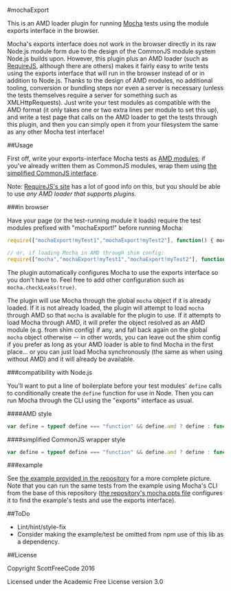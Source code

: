 #mochaExport

This is an AMD loader plugin for running [Mocha](https://github.com/mochajs/mocha) tests using the module exports interface in the browser.

Mocha's exports interface does not work in the browser directly in its raw Node.js module form due to the design of the CommonJS module system Node.js builds upon. However, this plugin plus an AMD loader (such as [RequireJS](http://requirejs.org/), although there are others) makes it fairly easy to write tests using the exports interface that will run in the browser instead of or in addition to Node.js. Thanks to the design of AMD modules, no additional tooling, conversion or bundling steps nor even a server is necessary (unless the tests themselves require a server for something such as XMLHttpRequests). Just write your test modules as compatible with the AMD format (it only takes one or two extra lines per module to set this up), and write a test page that calls on the AMD loader to get the tests through this plugin, and then you can simply open it from your filesystem the same as any other Mocha test interface!

##Usage

First off, write your exports-interface Mocha tests as [AMD modules](https://github.com/amdjs/amdjs-api); if you've already written them as CommonJS modules, wrap them using [the simplified CommonJS interface](http://requirejs.org/docs/commonjs.html#manualconversion).

Note: [RequireJS's site](http://requirejs.org/) has a lot of good info on this, but you should be able to use *any AMD loader that supports plugins.*

###in browser

Have your page (or the test-running module it loads) require the test modules prefixed with "mochaExport!" before running Mocha:
```js
require(["mochaExport!myTest1","mochaExport!myTest2"], function() { mocha.run() })

// or, if loading Mocha in AMD through shim config:
require(["mocha","mochaExport!myTest1","mochaExport!myTest2"], function(mocha) { mocha.run() })
```

The plugin automatically configures Mocha to use the exports interface so you don't have to. Feel free to add other configuration such as `mocha.checkLeaks(true)`.

The plugin will use Mocha through the global `mocha` object if it is already loaded. If it is not already loaded, the plugin will attempt to load `mocha` through AMD so that `mocha` is available for the plugin to use. If it attempts to load Mocha through AMD, it will prefer the object resolved as an AMD module (e.g. from shim config) if any, and fall back again on the global `mocha` object otherwise -- in other words, you can leave out the shim config if you prefer as long as your AMD loader is able to find Mocha in the first place... or you can just load Mocha synchronously (the same as when using without AMD) and it will already be available.

###compatibility with Node.js

You'll want to put a line of boilerplate before your test modules' `define` calls to conditionally create the `define` function for use in Node. Then you can run Mocha through the CLI using the "exports" interface as usual.

####AMD style

```js
var define = typeof define === "function" && define.amd ? define : function define(deps, factory) { module.exports = factory.apply(undefined, deps.map(require)) }
```

####simplified CommonJS wrapper style

```js
var define = typeof define === "function" && define.amd ? define : function define(factory) { factory(require, exports, module) }
```

###example

See [the example provided in the repository](example) for a more complete picture. Note that you can run the same tests from the example using Mocha's CLI from the base of this repository ([the repository's mocha.opts file](test/mocha.opts) configures it to find the example's tests and use the exports interface).

##ToDo
- Lint/hint/style-fix
- Consider making the example/test be omitted from npm use of this lib as a dependency.

##License

Copyright ScottFreeCode 2016

Licensed under the Academic Free License version 3.0
